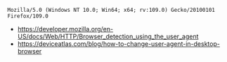 ```shell
Mozilla/5.0 (Windows NT 10.0; Win64; x64; rv:109.0) Gecko/20100101 Firefox/109.0
```

- https://developer.mozilla.org/en-US/docs/Web/HTTP/Browser_detection_using_the_user_agent
- https://deviceatlas.com/blog/how-to-change-user-agent-in-desktop-browser
